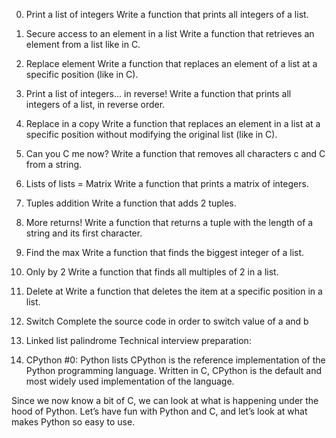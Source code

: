 0. Print a list of integers
Write a function that prints all integers of a list.



1. Secure access to an element in a list
Write a function that retrieves an element from a list like in C.



2. Replace element
Write a function that replaces an element of a list at a specific position (like in C).



3. Print a list of integers... in reverse!
Write a function that prints all integers of a list, in reverse order.



4. Replace in a copy
Write a function that replaces an element in a list at a specific position without modifying the original list (like in C).




5. Can you C me now?
Write a function that removes all characters c and C from a string.




6. Lists of lists = Matrix
Write a function that prints a matrix of integers.




7. Tuples addition
Write a function that adds 2 tuples.




8. More returns!
Write a function that returns a tuple with the length of a string and its first character.




9. Find the max
Write a function that finds the biggest integer of a list.




10. Only by 2
Write a function that finds all multiples of 2 in a list.




11. Delete at
Write a function that deletes the item at a specific position in a list.





12. Switch
Complete the source code in order to switch value of a and b





13. Linked list palindrome
Technical interview preparation:





14. CPython #0: Python lists
CPython is the reference implementation of the Python programming language. Written in C, CPython is the default and most widely used implementation of the language.

Since we now know a bit of C, we can look at what is happening under the hood of Python. Let’s have fun with Python and C, and let’s look at what makes Python so easy to use.

